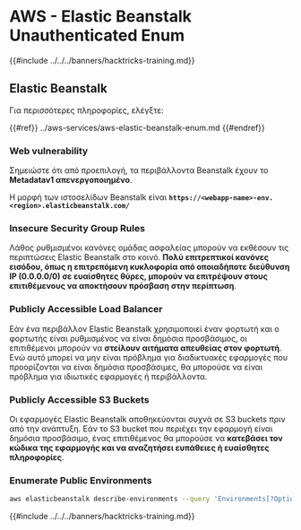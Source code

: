 # AWS - Elastic Beanstalk Unauthenticated Enum

{{#include ../../../banners/hacktricks-training.md}}

## Elastic Beanstalk

Για περισσότερες πληροφορίες, ελέγξτε:

{{#ref}}
../aws-services/aws-elastic-beanstalk-enum.md
{{#endref}}

### Web vulnerability

Σημειώστε ότι από προεπιλογή, τα περιβάλλοντα Beanstalk έχουν το **Metadatav1 απενεργοποιημένο**.

Η μορφή των ιστοσελίδων Beanstalk είναι **`https://<webapp-name>-env.<region>.elasticbeanstalk.com/`**

### Insecure Security Group Rules

Λάθος ρυθμισμένοι κανόνες ομάδας ασφαλείας μπορούν να εκθέσουν τις περιπτώσεις Elastic Beanstalk στο κοινό. **Πολύ επιτρεπτικοί κανόνες εισόδου, όπως η επιτρεπόμενη κυκλοφορία από οποιαδήποτε διεύθυνση IP (0.0.0.0/0) σε ευαίσθητες θύρες, μπορούν να επιτρέψουν στους επιτιθέμενους να αποκτήσουν πρόσβαση στην περίπτωση**.

### Publicly Accessible Load Balancer

Εάν ένα περιβάλλον Elastic Beanstalk χρησιμοποιεί έναν φορτωτή και ο φορτωτής είναι ρυθμισμένος να είναι δημόσια προσβάσιμος, οι επιτιθέμενοι μπορούν να **στείλουν αιτήματα απευθείας στον φορτωτή**. Ενώ αυτό μπορεί να μην είναι πρόβλημα για διαδικτυακές εφαρμογές που προορίζονται να είναι δημόσια προσβάσιμες, θα μπορούσε να είναι πρόβλημα για ιδιωτικές εφαρμογές ή περιβάλλοντα.

### Publicly Accessible S3 Buckets

Οι εφαρμογές Elastic Beanstalk αποθηκεύονται συχνά σε S3 buckets πριν από την ανάπτυξη. Εάν το S3 bucket που περιέχει την εφαρμογή είναι δημόσια προσβάσιμο, ένας επιτιθέμενος θα μπορούσε να **κατεβάσει τον κώδικα της εφαρμογής και να αναζητήσει ευπάθειες ή ευαίσθητες πληροφορίες**.

### Enumerate Public Environments
```bash
aws elasticbeanstalk describe-environments --query 'Environments[?OptionSettings[?OptionName==`aws:elbv2:listener:80:defaultProcess` && contains(OptionValue, `redirect`)]].{EnvironmentName:EnvironmentName, ApplicationName:ApplicationName, Status:Status}' --output table
```
{{#include ../../../banners/hacktricks-training.md}}
